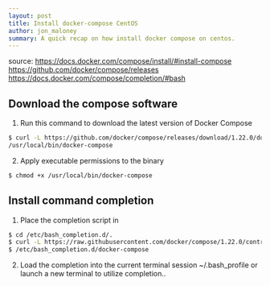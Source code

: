 ```yaml
---
layout: post
title: Install docker-compose CentOS
author: jon_maloney
summary: A quick recap on how install docker compose on centos.
---
```


source:
    https://docs.docker.com/compose/install/#install-compose
    https://github.com/docker/compose/releases
    https://docs.docker.com/compose/completion/#bash

Download the compose software
-----------------------------
1. Run this command to download the latest version of Docker Compose

  ```bash
  $ curl -L https://github.com/docker/compose/releases/download/1.22.0/docker-compose-`uname -s`-`uname -m` -o 
  /usr/local/bin/docker-compose
  ```

  
2. Apply executable permissions to the binary

  ```bash
  $ chmod +x /usr/local/bin/docker-compose
  ```

Install command completion
---------------------------
1. Place the completion script in 

  ```bash
  $ cd /etc/bash_completion.d/.
  $ curl -L https://raw.githubusercontent.com/docker/compose/1.22.0/contrib/completion/bash/docker-compose -o 
  $ /etc/bash_completion.d/docker-compose
  ```

2. Load the completion into the current terminal session ~/.bash_profile or launch a new terminal to utilize completion..